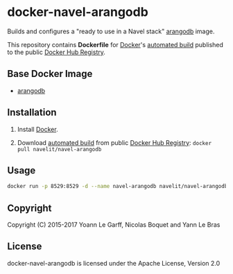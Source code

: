 docker-navel-arangodb
=====================

Builds and configures a "ready to use in a Navel stack" [arangodb](https://hub.docker.com/_/arangodb/) image.

This repository contains **Dockerfile** for [Docker](https://www.docker.com/)'s [automated build](https://hub.docker.com/r/navelit/navel-arangodb/) published to the public [Docker Hub Registry](https://registry.hub.docker.com/).

Base Docker Image
-----------------

* [arangodb](https://hub.docker.com/_/arangodb/)

Installation
------------

1. Install [Docker](https://www.docker.com/).

2. Download [automated build](https://hub.docker.com/r/navelit/navel-arangodb/) from public [Docker Hub Registry](https://registry.hub.docker.com/): `docker pull navelit/navel-arangodb`

Usage
-----

```bash
docker run -p 8529:8529 -d --name navel-arangodb navelit/navel-arangodb
```

Copyright
---------

Copyright (C) 2015-2017 Yoann Le Garff, Nicolas Boquet and Yann Le Bras

License
-------

docker-navel-arangodb is licensed under the Apache License, Version 2.0
